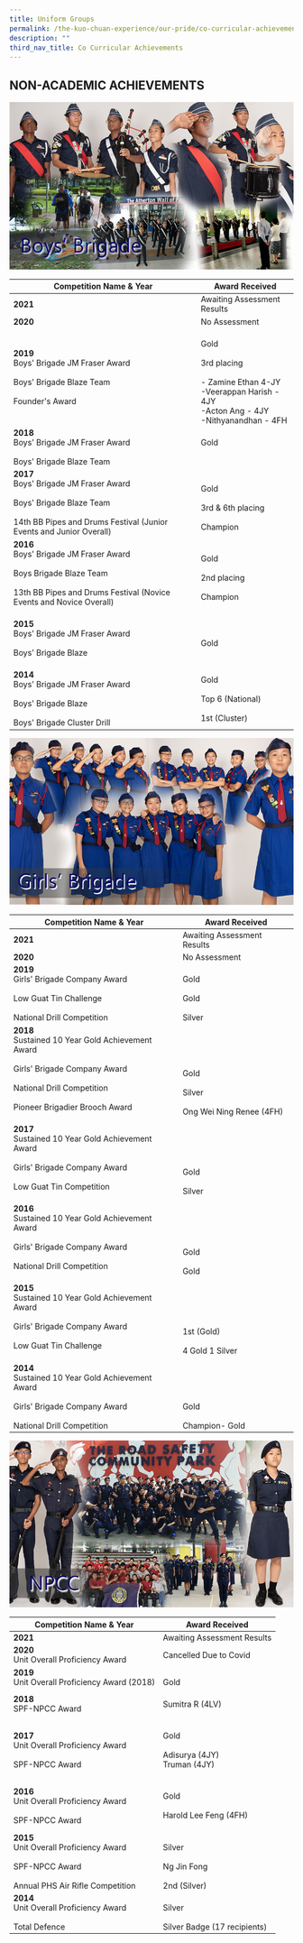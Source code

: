 ```yaml
---
title: Uniform Groups
permalink: /the-kuo-chuan-experience/our-pride/co-curricular-achievements/uniform-groups/
description: ""
third_nav_title: Co Curricular Achievements
---
```

## NON-ACADEMIC ACHIEVEMENTS

![](/images/The%20Kuo%20Chuan%20Experience/Our%20Pride/Co%20Curricular%20achievements/boysbrigade.jpg)


<table>
<thead>
  <tr>
    <th>Competition Name &amp; Year</th>
    <th>Award Received</th>
  </tr>
</thead>
<tbody>
  <tr>
    <td> <b>2021</b></td>
    <td> Awaiting Assessment Results</td>
  </tr>
  <tr>
    <td><b> 2020</b></td>
    <td> No Assessment</td>
  </tr>
  <tr>
    <td><b> 2019</b><br>Boys' Brigade JM Fraser Award<br><br>Boys' Brigade Blaze Team<br><br>Founder's Award</td>
    <td> <br>Gold<br><br>3rd placing<br><br>- Zamine Ethan 4-JY<br>-Veerappan Harish - 4JY<br>-Acton Ang - 4JY<br>-Nithyanandhan - 4FH</td>
  </tr>
  <tr>
    <td><b>2018</b><br>Boys' Brigade JM Fraser Award<br><br>Boys' Brigade Blaze Team<br></td>
    <td> <br>Gold<br><br><br></td>
  </tr>
  <tr>
    <td><b>2017</b><br>Boys' Brigade JM Fraser Award<br><br>Boys' Brigade Blaze Team<br><br>14th BB Pipes and Drums Festival (Junior Events and Junior Overall)<br></td>
    <td> <br>Gold<br><br>3rd &amp; 6th placing<br><br>Champion</td>
  </tr>
  <tr>
    <td><b>2016</b><br>Boys' Brigade JM Fraser Award<br><br>Boys Brigade Blaze Team<br><br>13th BB Pipes and Drums Festival (Novice Events and Novice Overall)<br><br></td>
    <td>Gold<br><br>2nd placing<br><br>Champion</td>
  </tr>
  <tr>
    <td><b>2015</b><br>Boys' Brigade JM Fraser Award<br><br>Boys' Brigade Blaze <br><br></td>
    <td>Gold<br> </td>
  </tr>
  <tr>
    <td><b>2014</b><br>Boys' Brigade JM Fraser Award<br><br>Boys' Brigade Blaze <br><br>Boys' Brigade Cluster Drill</td>
    <td>Gold<br><br>Top 6 (National)<br><br>1st (Cluster) </td>
  </tr>
</tbody>
</table>

![](/images/The%20Kuo%20Chuan%20Experience/Our%20Pride/Co%20Curricular%20achievements/girls%20brigade.jpg)

<table>
<thead>
  <tr>
    <th>Competition Name &amp; Year</th>
    <th>Award Received</th>
  </tr>
</thead>
<tbody>
  <tr>
    <td> <b>2021</b></td>
    <td> Awaiting Assessment Results</td>
  </tr>
  <tr>
    <td> <b>2020</b></td>
    <td> No Assessment</td>
  </tr>
  <tr>
    <td> <b>2019</b><br>Girls' Brigade Company Award<br><br>Low Guat Tin Challenge<br><br>National Drill Competition<br></td>
    <td> <br>Gold<br><br>Gold<br><br>Silver</td>
  </tr>
  <tr>
    <td><b>2018</b><br>Sustained 10 Year Gold Achievement Award<br><br>Girls' Brigade Company Award<br><br>National Drill Competition<br><br>Pioneer Brigadier Brooch Award<br><br></td>
    <td> <br><br><br><br>Gold<br><br>Silver<br><br>Ong Wei Ning Renee (4FH)</td>
  </tr>
  <tr>
    <td><b>2017</b><br>Sustained 10 Year Gold Achievement Award<br><br>Girls' Brigade Company Award<br><br>Low Guat Tin Competition<br><br></td>
    <td><br><br><br><br>Gold<br><br>Silver</td>
  </tr>
  <tr>
    <td><b>2016</b><br>Sustained 10 Year Gold Achievement Award<br><br>Girls' Brigade Company Award<br><br>National Drill Competition<br><br></td>
    <td><br><br><br><br>Gold<br><br>Gold</td>
  </tr>
  <tr>
    <td><b>2015</b><br>Sustained 10 Year Gold Achievement Award<br><br>Girls' Brigade Company Award<br><br>Low Guat Tin Challenge<br><br></td>
    <td><br><br><br><br>1st (Gold)<br><br>4 Gold 1 Silver</td>
  </tr>
  <tr>
    <td><b>2014</b><br>Sustained 10 Year Gold Achievement Award<br><br>Girls' Brigade Company Award<br><br>National Drill Competition</td>
    <td> <br><br><br><br>Gold<br><br>Champion- Gold</td>
  </tr>
</tbody>
</table>


![](/images/The%20Kuo%20Chuan%20Experience/Our%20Pride/Co%20Curricular%20achievements/NPCC.jpg)

<table>
<thead>
  <tr>
    <th>Competition Name &amp; Year</th>
    <th>Award Received</th>
  </tr>
</thead>
<tbody>
  <tr>
    <td> <b>2021</b></td>
    <td> Awaiting Assessment Results</td>
  </tr>
  <tr>
    <td> <b>2020</b><br>Unit Overall Proficiency Award<br></td>
    <td> Cancelled Due to Covid</td>
  </tr>
  <tr>
    <td> <b>2019</b><br>Unit Overall Proficiency Award (2018)<br></td>
    <td> <br>Gold</td>
  </tr>
  <tr>
    <td> <b>2018</b> <br> SPF-NPCC Award</td>
    <td> <br>Sumitra R (4LV)<br><br></td>
  </tr>
  <tr>
    <td><b>2017</b><br>Unit Overall Proficiency Award<br><br> SPF-NPCC Award</td>
    <td> <br>Gold<br><br>Adisurya (4JY)<br>Truman (4JY)<br><br></td>
  </tr>
  <tr>
    <td><b>2016</b><br>Unit Overall Proficiency Award<br><br>SPF-NPCC Award</td>
    <td><br>Gold<br><br>Harold Lee Feng (4FH)<br><br></td>
  </tr>
  <tr>
    <td><b>2015</b><br>Unit Overall Proficiency Award<br><br>SPF-NPCC Award<br><br>Annual PHS Air Rifle Competition </td>
    <td><br>Silver<br><br>Ng Jin Fong<br><br>2nd (Silver)</td>
  </tr>
  <tr>
    <td> <b>2014</b><br>Unit Overall Proficiency Award <br><br>Total Defence </td>
    <td> <br>Silver<br><br>Silver Badge (17 recipients) </td>
  </tr>
</tbody>
</table>
